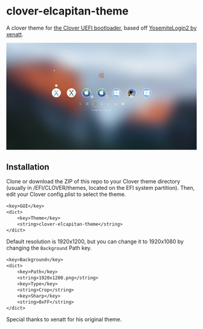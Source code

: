 # clover-elcapitan-theme
A clover theme for [the Clover UEFI bootloader](http://sourceforge.net/projects/cloverefiboot), based off [YosemiteLogin2 by xenatt](https://github.com/xenatt/CloverTheme/tree/master/YosemiteLogin2).

![Screenshot of the theme](https://raw.githubusercontent.com/aarsla/clover-elcapitan-theme/master/screenshot.png)

## Installation
Clone or download the ZIP of this repo to your Clover theme directory (usually in /EFI/CLOVER/themes, located on the EFI system partition). Then, edit your Clover config.plist to select the theme.
```plist
<key>GUI</key>
<dict>
	<key>Theme</key>
	<string>clover-elcapitan-theme</string>
</dict>
```
Default resolution is 1920x1200, but you can change it to 1920x1080 by changing the `Background` Path key.
```plist
<key>Background</key>
<dict>
	<key>Path</key>
	<string>1920x1200.png</string>
 	<key>Type</key>
	<string>Crop</string>
	<key>Sharp</key>
	<string>0xFF</string>
</dict>
```

Special thanks to xenatt for his original theme.
